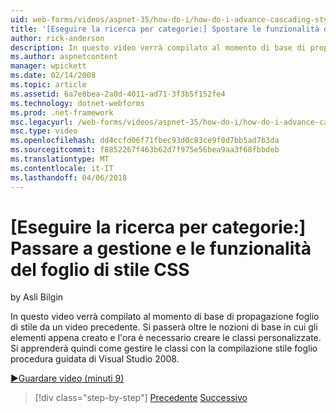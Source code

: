 ```yaml
---
uid: web-forms/videos/aspnet-35/how-do-i/how-do-i-advance-cascading-style-sheet-features-and-management
title: '[Eseguire la ricerca per categorie:] Spostare le funzionalità del foglio di stile CSS e gestione | Documenti Microsoft'
author: rick-anderson
description: In questo video verrà compilato al momento di base di propagazione foglio di stile da un video precedente. Si passerà oltre le nozioni di base in cui è appena creato gli elementi e...
ms.author: aspnetcontent
manager: wpickett
ms.date: 02/14/2008
ms.topic: article
ms.assetid: 6a7e8bea-2a0d-4011-ad71-3f3b5f152fe4
ms.technology: dotnet-webforms
ms.prod: .net-framework
msc.legacyurl: /web-forms/videos/aspnet-35/how-do-i/how-do-i-advance-cascading-style-sheet-features-and-management
msc.type: video
ms.openlocfilehash: dd4ccfd06f71fbec93d0c83ce9f0d7bb5ad7b3da
ms.sourcegitcommit: f8852267f463b62d7f975e56bea9aa3f68fbbdeb
ms.translationtype: MT
ms.contentlocale: it-IT
ms.lasthandoff: 04/06/2018
---
```

<a name="how-do-i-advance-cascading-style-sheet-features-and-management"></a>[Eseguire la ricerca per categorie:] Passare a gestione e le funzionalità del foglio di stile CSS
====================
by Asli Bilgin

In questo video verrà compilato al momento di base di propagazione foglio di stile da un video precedente. Si passerà oltre le nozioni di base in cui gli elementi appena creato e l'ora è necessario creare le classi personalizzate. Si apprenderà quindi come gestire le classi con la compilazione stile foglio procedura guidata di Visual Studio 2008.

[&#9654;Guardare video (minuti 9)](https://channel9.msdn.com/Blogs/ASP-NET-Site-Videos/how-do-i-advance-cascading-style-sheet-features-and-management)

> [!div class="step-by-step"]
> [Precedente](how-do-i-adding-elements-to-a-css-file-and-create-new-css-on-the-fly.md)
> [Successivo](how-do-i-converting-a-net-20-windows-forms-application-to-net-35.md)

